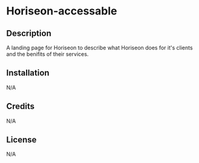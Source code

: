 # Horiseon-accessable

## Description
A landing page for Horiseon to describe what Horiseon does for it's clients and the benifits of their services. 

## Installation

N/A

## Credits

N/A

## License

N/A

